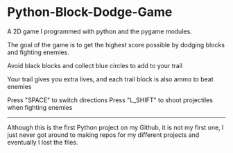 # Python-Block-Dodge-Game
A 2D game I programmed with python and the pygame modules.

The goal of the game is to get the highest score possible by dodging blocks and fighting enemies.

Avoid black blocks and collect blue circles to add to your trail

Your trail gives you extra lives, and each trail block is also ammo to beat enemies

Press "SPACE" to switch directions
Press "L_SHIFT" to shoot projectiles when fighting enemies

--------------------------------------------------------------------------------------------
Although this is the first Python project on my Github, it is not my first one, I just never 
got around to making repos for my different projects and eventually I lost the files.



